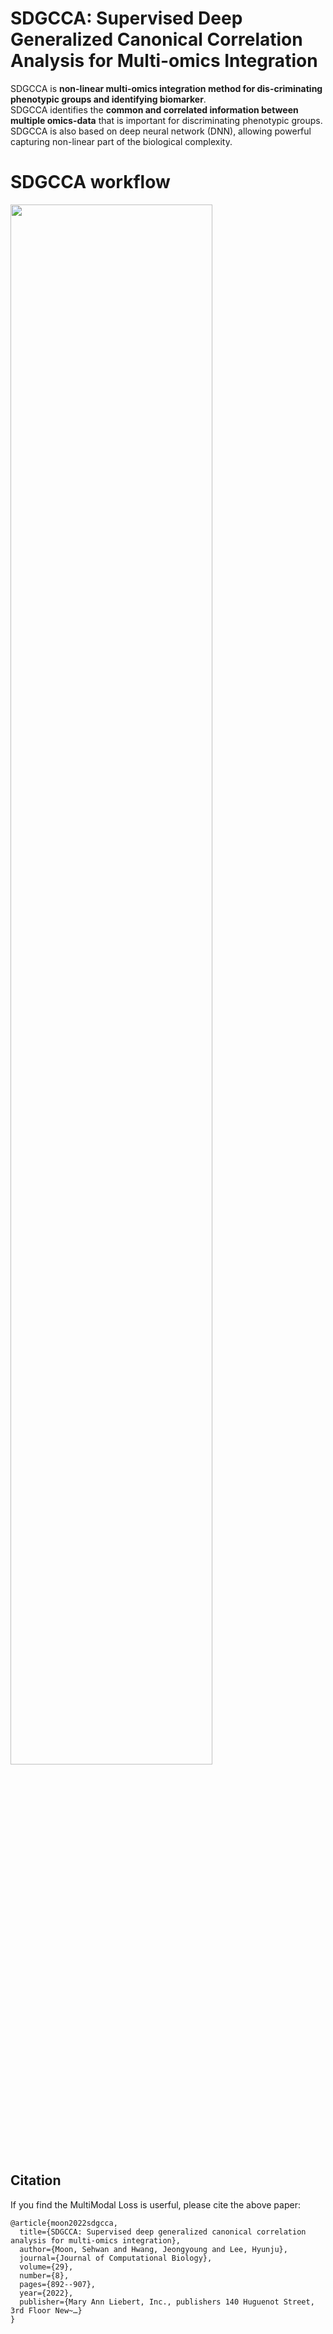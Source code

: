 # SDGCCA: Supervised Deep Generalized Canonical Correlation Analysis for Multi-omics Integration

SDGCCA is **non-linear multi-omics integration method for dis-criminating phenotypic groups and identifying biomarker**. <br/>
SDGCCA identifies the **common and correlated information between multiple omics-data** that is important for discriminating phenotypic groups. <br/>
SDGCCA is also based on deep neural network (DNN), allowing powerful capturing non-linear part of the biological complexity.
# SDGCCA workflow
<img width="80%" src="https://user-images.githubusercontent.com/37695581/226519199-3c332a98-01d9-4a88-b117-ace6eee66303.png"/>  

## Citation
If you find the MultiModal Loss is userful, please cite the above paper:
```{r}
@article{moon2022sdgcca,
  title={SDGCCA: Supervised deep generalized canonical correlation analysis for multi-omics integration},
  author={Moon, Sehwan and Hwang, Jeongyoung and Lee, Hyunju},
  journal={Journal of Computational Biology},
  volume={29},
  number={8},
  pages={892--907},
  year={2022},
  publisher={Mary Ann Liebert, Inc., publishers 140 Huguenot Street, 3rd Floor New~…}
}
```
